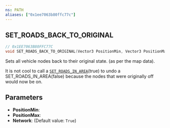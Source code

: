 ```yaml
---
ns: PATH
aliases: ["0x1ee7063b80ffc77c"]
---
```

## SET_ROADS_BACK_TO_ORIGINAL

```c
// 0x1EE7063B80FFC77C
void SET_ROADS_BACK_TO_ORIGINAL(Vector3 PositionMin, Vector3 PositionMax, bool Network);
```

Sets all vehicle nodes back to their original state. (as per the map data).

It is not cool to call a [`SET_ROADS_IN_AREA`](#_0xBF1A602B5BA52FEE)(true) to undo a SET_ROADS_IN_AREA(false) because the nodes that were originally off would now be on.


## Parameters
* **PositionMin**: 
* **PositionMax**: 
* **Network**: (Default value: `True`)

